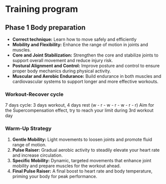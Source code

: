 # Training program

## Phase 1 Body preparation

* **Correct technique:** Learn how to move safely and efficiently
* **Mobility and Flexibility:** Enhance the range of motion in joints and muscles.
* **Core and Joint Stabilization:** Strengthen the core and stabilize joints to support overall movement and reduce injury risk.
* **Postural Alignment and Control:** Improve posture and control to ensure proper body mechanics during physical activity.
* **Muscular and Aerobic Endurance:** Build endurance in both muscles and cardiovascular systems to support longer and more effective workouts.

### Workout-Recover cycle

7 days cycle: 3 days workout, 4 days rest (w - r - w - r - w - r - r)
Aim for the Supercompensation effect, try to reach your limit during 3rd workout day

### Warm-Up Strategy

1. **Gentle Mobility:** Light movements to loosen joints and promote fluid range of motion.
2. **Pulse Raiser:** Gradual aerobic activity to steadily elevate your heart rate and increase circulation.
3. **Specific Mobility:** Dynamic, targeted movements that enhance joint mobility and prepare muscles for the workout ahead.
4. **Final Pulse Raiser:** A final boost to heart rate and body temperature, priming your body for peak performance.
